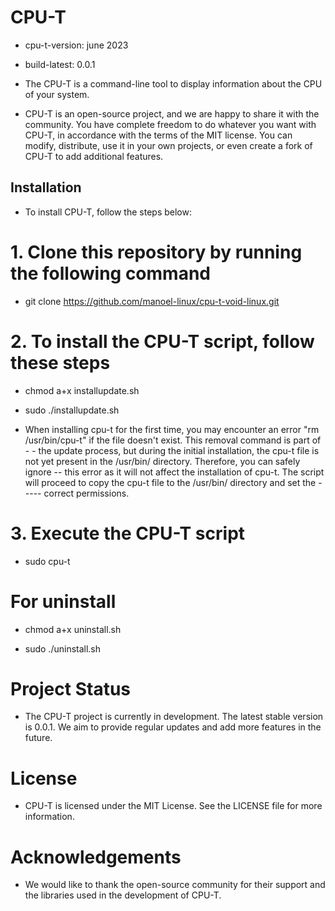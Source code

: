 # CPU-T

- cpu-t-version: june 2023

- build-latest: 0.0.1

- The CPU-T is a command-line tool to display information about the CPU of your system.

- CPU-T is an open-source project, and we are happy to share it with the community. You have complete freedom to do whatever you want with CPU-T, in accordance with the terms of the MIT license. You can modify, distribute, use it in your own projects, or even create a fork of CPU-T to add additional features.

## Installation

- To install CPU-T, follow the steps below:

# 1. Clone this repository by running the following command

- git clone https://github.com/manoel-linux/cpu-t-void-linux.git

# 2. To install the CPU-T script, follow these steps

- chmod a+x installupdate.sh

- sudo ./installupdate.sh

- When installing cpu-t for the first time, you may encounter an error "rm /usr/bin/cpu-t" if the file doesn't exist. This removal command is part of - - the update process, but during the initial installation, the cpu-t file is not yet present in the /usr/bin/ directory. Therefore, you can safely ignore -- this error as it will not affect the installation of cpu-t. The script will proceed to copy the cpu-t file to the /usr/bin/ directory and set the ----- correct permissions.

# 3. Execute the CPU-T script

- sudo cpu-t

# For uninstall

- chmod a+x uninstall.sh

- sudo ./uninstall.sh

# Project Status

- The CPU-T project is currently in development. The latest stable version is 0.0.1. We aim to provide regular updates and add more features in the future.

# License

- CPU-T is licensed under the MIT License. See the LICENSE file for more information.

# Acknowledgements

- We would like to thank the open-source community for their support and the libraries used in the development of CPU-T.
